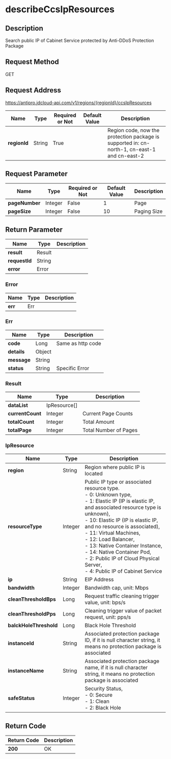 # describeCcsIpResources


## Description
Search public IP of Cabinet Service protected by Anti-DDoS Protection Package

## Request Method
GET

## Request Address
https://antipro.jdcloud-api.com/v1/regions/{regionId}/ccsIpResources

|Name|Type|Required or Not|Default Value|Description|
|---|---|---|---|---|
|**regionId**|String|True| |Region code, now the protection package is supported in: cn-north-1, cn-east-1 and cn-east-2|

## Request Parameter
|Name|Type|Required or Not|Default Value|Description|
|---|---|---|---|---|
|**pageNumber**|Integer|False|1|Page|
|**pageSize**|Integer|False|10|Paging Size|


## Return Parameter
|Name|Type|Description|
|---|---|---|
|**result**|Result| |
|**requestId**|String| |
|**error**|Error| |

### Error
|Name|Type|Description|
|---|---|---|
|**err**|Err| |
### Err
|Name|Type|Description|
|---|---|---|
|**code**|Long|Same as http code|
|**details**|Object| |
|**message**|String| |
|**status**|String|Specific Error|
### Result
|Name|Type|Description|
|---|---|---|
|**dataList**|IpResource[]| |
|**currentCount**|Integer|Current Page Counts|
|**totalCount**|Integer|Total Amount|
|**totalPage**|Integer|Total Number of Pages|
### IpResource
|Name|Type|Description|
|---|---|---|
|**region**|String|Region where public IP is located|
|**resourceType**|Integer|Public IP type or associated resource type.<br>- 0: Unknown type,<br>- 1: Elastic IP (IP is elastic IP, and associated resource type is unknown),<br>- 10: Elastic IP (IP is elastic IP, and no resource is associated),<br>- 11: Virtual Machines,<br>- 12: Load Balancer,<br>- 13: Native Container Instance,<br>- 14: Native Container Pod,<br>- 2: Public IP of Cloud Physical Server,<br>- 4: Public IP of Cabinet Service|
|**ip**|String|EIP Address|
|**bandwidth**|Integer|Bandwidth cap, unit: Mbps|
|**cleanThresholdBps**|Long|Request traffic cleaning trigger value, unit: bps/s|
|**cleanThresholdPps**|Long|Cleaning trigger value of packet request, unit: pps/s|
|**balckHoleThreshold**|Long|Black Hole Threshold|
|**instanceId**|String|Associated protection package ID, if it is null character string, it means no protection package is associated|
|**instanceName**|String|Associated protection package name, if it is null character string, it means no protection package is associated|
|**safeStatus**|Integer|Security Status, <br>- 0: Secure<br>- 1: Clean<br>- 2: Black Hole|

## Return Code
|Return Code|Description|
|---|---|
|**200**|OK|

